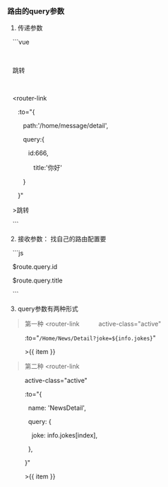### 路由的query参数

1. 传递参数


   ```vue

   <!-- 跳转并携带query参数，to的字符串写法 -->

   <router-link :to="/home/message/detail?id=666&title=你好">跳转</router-link>

   <!-- 跳转并携带query参数，to的对象写法 -->

   <router-link

      :to="{

         path:'/home/message/detail',

         query:{

            id:666,

               title:'你好'

         }

      }"

   >跳转</router-link>

   ```

  
2. 接收参数：
  找自己的路由配置要

   ```js

   $route.query.id

   $route.query.title

   ```

3. query参数有两种形式
> 第一种
	<router-link
          active-class="active"

          :to="`/Home/News/Detail?joke=${info.jokes}`"

          >{{ item }}</router-link>
> 第二种
>   <router-link

          active-class="active"

          :to="{

            name: 'NewsDetail',

            query: {

              joke: info.jokes[index],

            },

          }"

          >{{ item }}</router-link>